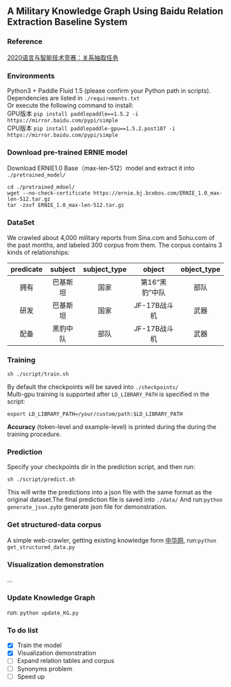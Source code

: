 ## A Military Knowledge Graph Using Baidu Relation Extraction Baseline System
### Reference  
[2020语言与智能技术竞赛：关系抽取任务](https://aistudio.baidu.com/aistudio/competition/detail/31?isFromCcf=true)

### Environments  
Python3 + Paddle Fluid 1.5 (please confirm your Python path in scripts).  
Dependencies are listed in `./requirements.txt`
<br>Or execute the following command to install: 
<br>GPU版本 `pip install paddlepaddle==1.5.2 -i https://mirror.baidu.com/pypi/simple`
<br>CPU版本 `pip install paddlepaddle-gpu==1.5.2.post107 -i https://mirror.baidu.com/pypi/simple`

### Download pre-trained ERNIE model  
Download ERNIE1.0 Base（max-len-512）model and extract it into `./pretrained_model/`  
```
cd ./pretrained_mdoel/
wget --no-check-certificate https://ernie.bj.bcebos.com/ERNIE_1.0_max-len-512.tar.gz
tar -zxvf ERNIE_1.0_max-len-512.tar.gz
```

### DataSet
We crawled about 4,000 military reports from Sina.com and Sohu.com of the past months, and labeled 300 corpus from them. The corpus contains 3 kinds of relationships:

|predicate|subject|subject_type|object|object_type|
|:-:|:-:|:-:|:-:|:-:|
|拥有|巴基斯坦|国家|第16“黑豹”中队|部队|
|研发|巴基斯坦|国家|JF-17B战斗机|武器|
|配备|黑豹中队|部队|JF-17B战斗机|武器|	

### Training  
```
sh ./script/train.sh
```
By default the checkpoints will be saved into `./checkpoints/`  
Multi-gpu training is supported after `LD_LIBRARY_PATH` is specified in the script:  
```
export LD_LIBRARY_PATH=/your/custom/path:$LD_LIBRARY_PATH
```
**Accuracy** (token-level and example-level) is printed during the during the training procedure.

### Prediction  
Specify your checkpoints dir in the prediction script, and then run:
```
sh ./script/predict.sh
```
This will write the predictions into a json file with the same format as the original dataset.The final prediction file is saved into `./data/`
And run:`python generate_json.py`to generate json file for demonstration.

### Get structured-data corpus
A simple web-crawler, getting existing knowledge form [中华网](https://www.china.com/), run:`python get_structured_data.py`

### Visualization demonstration
...

### Update Knowledge Graph
run:
`python update_KG.py`

### To do list
- [x] Train the model 
- [x] Visualization demonstration
- [ ] Expand relation tables and corpus
- [ ] Synonyms problem
- [ ] Speed up
